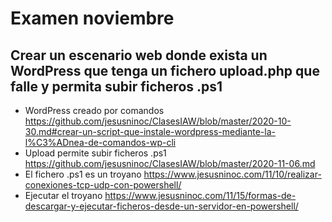 # Examen noviembre

## Crear un escenario web donde exista un WordPress que tenga un fichero upload.php que falle y permita subir ficheros .ps1
- WordPress creado por comandos https://github.com/jesusninoc/ClasesIAW/blob/master/2020-10-30.md#crear-un-script-que-instale-wordpress-mediante-la-l%C3%ADnea-de-comandos-wp-cli
- Upload permite subir ficheros .ps1 https://github.com/jesusninoc/ClasesIAW/blob/master/2020-11-06.md
- El fichero .ps1 es un troyano https://www.jesusninoc.com/11/10/realizar-conexiones-tcp-udp-con-powershell/
- Ejecutar el troyano https://www.jesusninoc.com/11/15/formas-de-descargar-y-ejecutar-ficheros-desde-un-servidor-en-powershell/
